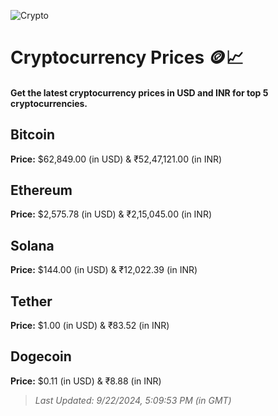 
![Crypto](https://www.techguide.com.au/wp-content/uploads/2020/11/crypto3.jpeg)

# Cryptocurrency Prices 🪙📈

#### Get the latest cryptocurrency prices in USD and INR for top 5 cryptocurrencies.

## Bitcoin

**Price:** $62,849.00 (in USD) & ₹52,47,121.00 (in INR)

## Ethereum

**Price:** $2,575.78 (in USD) & ₹2,15,045.00 (in INR)

## Solana

**Price:** $144.00 (in USD) & ₹12,022.39 (in INR)

## Tether

**Price:** $1.00 (in USD) & ₹83.52 (in INR)

## Dogecoin

**Price:** $0.11 (in USD) & ₹8.88 (in INR)

> _Last Updated: 9/22/2024, 5:09:53 PM (in GMT)_
